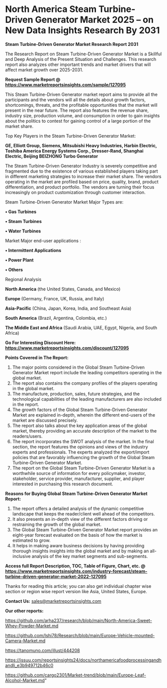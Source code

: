 # North America Steam Turbine-Driven Generator Market 2025 – on New Data Insights Research By 2031

<strong>Steam Turbine-Driven Generator Market Research Report 2031</strong>

The Research Report on Steam Turbine-Driven Generator Market is a Skillful and Deep Analysis of the Present Situation and Challenges. This research report also analyzes other important trends and market drivers that will affect market growth over 2025-2031.

<strong>Request Sample Report @ <a href=https://www.marketreportsinsights.com/sample/127095>https://www.marketreportsinsights.com/sample/127095</a></strong>

This Steam Turbine-Driven Generator market report aims to provide all the participants and the vendors will all the details about growth factors, shortcomings, threats, and the profitable opportunities that the market will present in the near future. The report also features the revenue share, industry size, production volume, and consumption in order to gain insights about the politics to contest for gaining control of a large portion of the market share.

Top Key Players in the Steam Turbine-Driven Generator Market:

<strong>GE, Elliott Group, Siemens, Mitsubishi Heavy Industries, Harbin Electric, Toshiba America Energy Systems Corp., Dresser-Rand, Shanghai Electric, Beijing BEIZHONG Turbo Generator</strong>

The Steam Turbine-Driven Generator Industry is severely competitive and fragmented due to the existence of various established players taking part in different marketing strategies to increase their market share. The vendors operating in the market are profiled based on price, quality, brand, product differentiation, and product portfolio. The vendors are turning their focus increasingly on product customization through customer interaction.

Steam Turbine-Driven Generator Market Major Types are:

<strong>• Gas Turbines

• Steam Turbines

• Water Turbines</strong>

Market Major end-user applications :

<strong>• Intermittent Applications

• Power Plant

• Others</strong>

Regional Analysis

</u><strong><b>North America</b></strong> (the United States, Canada, and Mexico)

<strong><b>Europe </b></strong>(Germany, France, UK, Russia, and Italy)

<strong><b>Asia-Pacific</b></strong> (China, Japan, Korea, India, and Southeast Asia)

<strong><b>South America</b></strong> (Brazil, Argentina, Colombia, etc.)

<strong><b>The Middle East and Africa</b></strong> (Saudi Arabia, UAE, Egypt, Nigeria, and South Africa)

<strong>Go For Interesting Discount Here: <a href=https://www.marketreportsinsights.com/discount/127095>https://www.marketreportsinsights.com/discount/127095</a></strong>

<strong>Points Covered in The Report:</strong>
<ol>
  <li>The major points considered in the Global Steam Turbine-Driven Generator Market report include the leading competitors operating in the global market.</li>
  <li>The report also contains the company profiles of the players operating in the global market.</li>
  <li>The manufacture, production, sales, future strategies, and the technological capabilities of the leading manufacturers are also included in the report.</li>
  <li>The growth factors of the Global Steam Turbine-Driven Generator Market are explained in-depth, wherein the different end-users of the market are discussed precisely.</li>
  <li>The report also talks about the key application areas of the global market, thereby providing an accurate description of the market to the readers/users.</li>
  <li>The report incorporates the SWOT analysis of the market. In the final section, the report features the opinions and views of the industry experts and professionals. The experts analyzed the export/import policies that are favorably influencing the growth of the Global Steam Turbine-Driven Generator Market.</li>
  <li>The report on the Global Steam Turbine-Driven Generator Market is a worthwhile source of information for every policymaker, investor, stakeholder, service provider, manufacturer, supplier, and player interested in purchasing this research document.</li>
</ol>
<strong>Reasons for Buying Global Steam Turbine-Driven Generator Market Report:</strong>

<ol>
  <li>The report offers a detailed analysis of the dynamic competitive landscape that keeps the reader/client well ahead of the competitors.</li>
  <li>It also presents an in-depth view of the different factors driving or restraining the growth of the global market.</li>
  <li>The Global Steam Turbine-Driven Generator Market report provides an eight-year forecast evaluated on the basis of how the market is estimated to grow.</li>
  <li>It helps in making aware business decisions by having providing thorough insights insights into the global market and by making an all-inclusive analysis of the key market segments and sub-segments.</li>
</ol>
<strong>Access full Report Description, TOC, Table of Figure, Chart, etc. @ <a href=https://www.marketreportsinsights.com/industry-forecast/steam-turbine-driven-generator-market-2022-127095>https://www.marketreportsinsights.com/industry-forecast/steam-turbine-driven-generator-market-2022-127095</a></strong>


Thanks for reading this article; you can also get individual chapter wise section or region wise report version like Asia, United States, Europe.

<strong>Contact Us:</strong>
sales@marketreportsinsights.com

<strong>Our other reports:</strong>

<a href=https://github.com/arha237/research/blob/main/North-America-Sweet-Whey-Powder-Market.md>https://github.com/arha237/research/blob/main/North-America-Sweet-Whey-Powder-Market.md</a>

<a href=https://github.com/Ishi78/Research/blob/main/Europe-Vehicle-mounted-Camera-Market.md>https://github.com/Ishi78/Research/blob/main/Europe-Vehicle-mounted-Camera-Market.md</a>

<a href=https://tanomuno.com/illust/444208>https://tanomuno.com/illust/444208</a>

<a href=https://issuu.com/reportsinsights24/docs/northamericafoodprocessingandhandli_e3b949712b46c0>https://issuu.com/reportsinsights24/docs/northamericafoodprocessingandhandli_e3b949712b46c0</a>

<a href=https://github.com/cargo2301/Market-trend/blob/main/Europe-Leaf-Alcohol-Market.md>https://github.com/cargo2301/Market-trend/blob/main/Europe-Leaf-Alcohol-Market.md</a>"
